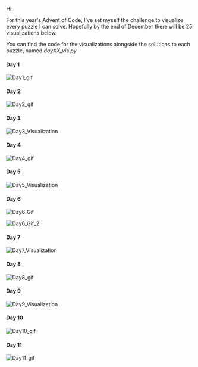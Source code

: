 Hi!

For this year's Advent of Code, I've set myself the challenge to visualize every puzzle I can solve. Hopefully by the end of December there will be 25 visualizations below. 

You can find the code for the visualizations alongside the solutions to each puzzle, named *dayXX_vis.py*

#### Day 1

![Day1_gif](Visualizations/Day1_gif.gif)

#### Day 2

![Day2_gif](Visualizations/Day2_gif.gif)

#### Day 3

![Day3_Visualization](Visualizations/Day3_Visualization.png)

#### Day 4

![Day4_gif](Visualizations/Day4_gif.gif)

#### Day 5

![Day5_Visualization](Visualizations/Day5_Visualization.png)

#### Day 6

![Day6_Gif](Visualizations/Day6_Gif.gif)

![Day6_Gif_2](Visualizations/Day6_Gif_2.gif)

#### Day 7

![Day7_Visualization](Visualizations/Day7_Visualization.png)

#### Day 8

![Day8_gif](Visualizations/Day8_gif.gif)

#### Day 9

![Day9_Visualization](Visualizations/Day9_Visualization.png)

#### Day 10

![Day10_gif](Visualizations/Day10_gif.gif)

#### Day 11

![Day11_gif](Visualizations/Day11_gif.gif)
